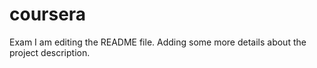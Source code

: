 # coursera
Exam
I am editing the README file. Adding some more details about the project description.
